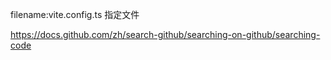 filename:vite.config.ts 指定文件



https://docs.github.com/zh/search-github/searching-on-github/searching-code

